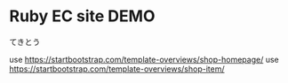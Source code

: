 # Ruby EC site DEMO

てきとう

use https://startbootstrap.com/template-overviews/shop-homepage/
use https://startbootstrap.com/template-overviews/shop-item/

